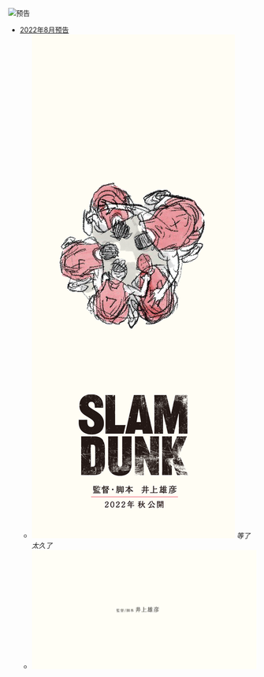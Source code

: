 ![](./Banner.jpg#custom.banner "预告")

* [2022年8月预告](#album.list)
  * ![](./202108-预告/预告.png "预告图")
    *等了太久了*
  * [![](./202108-预告/预告mp4.png "官方预告")](202108-预告/预告.mp4)